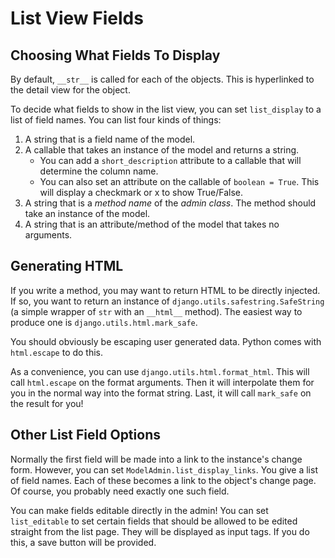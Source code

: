 # List View Fields

## Choosing What Fields To Display

By default, `__str__` is called for each of the objects. This is
hyperlinked to the detail view for the object.

To decide what fields to show in the list view, you can set
`list_display` to a list of field names. You can list four kinds of
things:

1. A string that is a field name of the model.
2. A callable that takes an instance of the model and returns a string.
    * You can add a `short_description` attribute to a callable that
      will determine the column name.
    * You can also set an attribute on the callable of `boolean = True`.
      This will display a checkmark or x to show True/False.
3. A string that is a *method name* of the *admin class*. The method
   should take an instance of the model.
4. A string that is an attribute/method of the model that takes no
   arguments.

## Generating HTML

If you write a method, you may want to return HTML to be directly
injected. If so, you want to return an instance of
`django.utils.safestring.SafeString` (a simple wrapper of `str` with an
`__html__` method). The easiest way to produce one is
`django.utils.html.mark_safe`.

You should obviously be escaping user generated data. Python comes with
`html.escape` to do this.

As a convenience, you can use `django.utils.html.format_html`. This will
call `html.escape` on the format arguments. Then it will interpolate
them for you in the normal way into the format string. Last, it will
call `mark_safe` on the result for you!

## Other List Field Options

Normally the first field will be made into a link to the instance's
change form. However, you can set `ModelAdmin.list_display_links`. You
give a list of field names. Each of these becomes a link to the object's
change page. Of course, you probably need exactly one such field.

You can make fields editable directly in the admin! You can set
`list_editable` to set certain fields that should be allowed to be
edited straight from the list page. They will be displayed as input
tags. If you do this, a save button will be provided.
